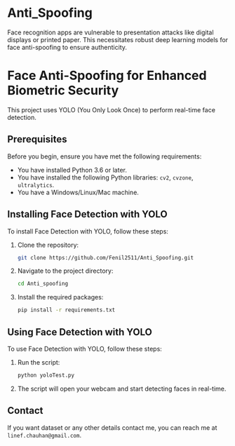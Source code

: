 # Anti_Spoofing
Face recognition apps are vulnerable to presentation attacks like digital displays or printed paper. This necessitates robust deep learning models for face anti-spoofing to ensure authenticity.

# Face Anti-Spoofing for Enhanced Biometric Security

This project uses YOLO (You Only Look Once) to perform real-time face detection.

## Prerequisites

Before you begin, ensure you have met the following requirements:

- You have installed Python 3.6 or later.
- You have installed the following Python libraries: `cv2`, `cvzone`, `ultralytics`.
- You have a Windows/Linux/Mac machine.

## Installing Face Detection with YOLO

To install Face Detection with YOLO, follow these steps:

1. Clone the repository:
    ```bash
    git clone https://github.com/Fenil2511/Anti_Spoofing.git
    ```
2. Navigate to the project directory:
    ```bash
    cd Anti_spoofing
    ```
3. Install the required packages:
    ```bash
    pip install -r requirements.txt
    ```

## Using Face Detection with YOLO

To use Face Detection with YOLO, follow these steps:

1. Run the script:
    ```bash
    python yoloTest.py
    ```
2. The script will open your webcam and start detecting faces in real-time.

## Contact

If you want dataset or any other details contact me, you can reach me at `linef.chauhan@gmail.com`.


